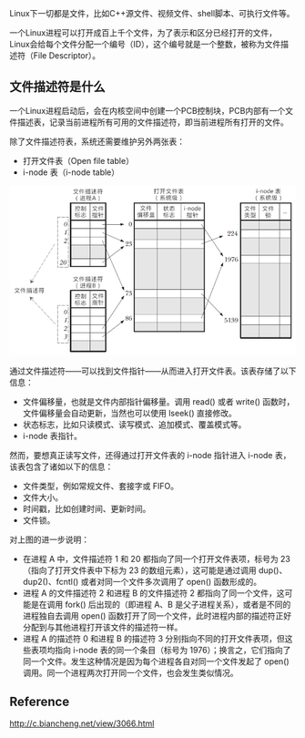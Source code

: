 Linux下一切都是文件，比如C++源文件、视频文件、shell脚本、可执行文件等。

一个Linux进程可以打开成百上千个文件，为了表示和区分已经打开的文件，Linux会给每个文件分配一个编号（ID），这个编号就是一个整数，被称为文件描述符（File Descriptor）。



## 文件描述符是什么

一个Linux进程启动后，会在内核空间中创建一个PCB控制块，PCB内部有一个文件描述表，记录当前进程所有可用的文件描述符，即当前进程所有打开的文件。

除了文件描述符表，系统还需要维护另外两张表：

- 打开文件表（Open file table）
- i-node 表（i-node table）

![image-20210711150320466](../img/image-20210711150320466.png)

通过文件描述符——可以找到文件指针——从而进入打开文件表。该表存储了以下信息：

- 文件偏移量，也就是文件内部指针偏移量。调用 read() 或者 write() 函数时，文件偏移量会自动更新，当然也可以使用 lseek() 直接修改。
- 状态标志，比如只读模式、读写模式、追加模式、覆盖模式等。
- i-node 表指针。

然而，要想真正读写文件，还得通过打开文件表的 i-node 指针进入 i-node 表，该表包含了诸如以下的信息：

- 文件类型，例如常规文件、套接字或 FIFO。
- 文件大小。
- 时间戳，比如创建时间、更新时间。
- 文件锁。



对上图的进一步说明：

- 在进程 A 中，文件描述符 1 和 20 都指向了同一个打开文件表项，标号为 23（指向了打开文件表中下标为 23 的数组元素），这可能是通过调用 dup()、dup2()、fcntl() 或者对同一个文件多次调用了 open() 函数形成的。
- 进程 A 的文件描述符 2 和进程 B 的文件描述符 2 都指向了同一个文件，这可能是在调用 fork() 后出现的（即进程 A、B 是父子进程关系），或者是不同的进程独自去调用 open() 函数打开了同一个文件，此时进程内部的描述符正好分配到与其他进程打开该文件的描述符一样。
- 进程 A 的描述符 0 和进程 B 的描述符 3 分别指向不同的打开文件表项，但这些表项均指向 i-node 表的同一个条目（标号为 1976）；换言之，它们指向了同一个文件。发生这种情况是因为每个进程各自对同一个文件发起了 open() 调用。同一个进程两次打开同一个文件，也会发生类似情况。 



## Reference

http://c.biancheng.net/view/3066.html